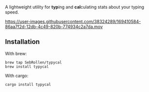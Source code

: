 A lightweight utility for **typ**ing and **cal**culating stats about your typing speed.


https://user-images.githubusercontent.com/38324289/169410584-86aa7f2d-12db-4c49-820b-774934c2a7da.mov

## Installation

With brew:
```
brew tap SebRollen/typycal
brew install typycal
```

With cargo:
```
cargo install typycal
```
